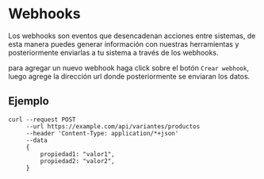 # Webhooks

Los webhooks son eventos que desencadenan acciones entre sistemas, de esta manera puedes generar información con nuestras herramientas y posteriormente enviarlas a tu sistema a través de los webhooks.

para agregar un nuevo webhook haga click sobre el botón `Crear webhook`, luego agrege la dirección url donde posteriormente se enviaran los datos.

## Ejemplo

```
curl --request POST
     --url https://example.com/api/variantes/productos
     --header 'Content-Type: application/*+json'
     --data 
     {
         propiedad1: "valor1",
         propiedad2: "valor2",
     }
```